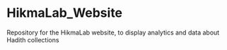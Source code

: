 # HikmaLab_Website
Repository for the HikmaLab website, to display analytics and data about Hadith collections
